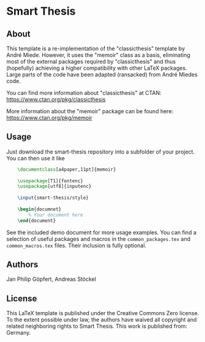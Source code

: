 Smart Thesis
============

About
-----

This template is a re-implementation of the "classicthesis" template by André
Miede. However, it uses the "memoir" class as a basis, eliminating most
of the external packages required by "classicthesis" and thus (hopefully)
achieving a higher compatibility with other LaTeX packages. Large parts of
the code have been adapted (ransacked) from André Miedes code.

You can find more information about "classicthesis" at CTAN: https://www.ctan.org/pkg/classicthesis

More information about the "memoir" package can be found here: https://www.ctan.org/pkg/memoir

Usage
-----

Just download the smart-thesis repository into a subfolder of your project.
You can then use it like

````tex 
    \documentclass[a4paper,11pt]{memoir}
    
    \usepackage[T1]{fontenc}
    \usepackage[utf8]{inputenc}
    
    \input{smart-thesis/style}
    
    \begin{documnet}
        % Your document here
    \end{document}
````

See the included demo document for more usage examples. You can find a selection of useful
packages and macros in the `common_packages.tex` and `common_macros.tex` files. Their inclusion
is fully optional.

Authors
-------

Jan Philip Göpfert, Andreas Stöckel



License
-------

This LaTeX template is published under the Creative Commons Zero license. To
the extent possible under law, the authors have waived all copyright and
related neighboring rights to Smart Thesis. This work is published from:
Germany.

